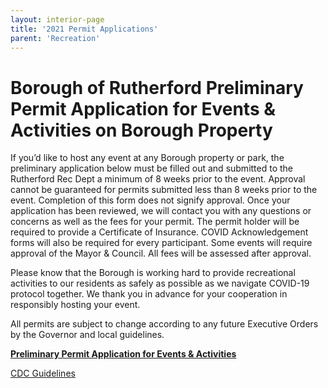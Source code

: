 ```yaml
---
layout: interior-page
title: '2021 Permit Applications'
parent: 'Recreation'
---
```



# Borough of Rutherford Preliminary Permit Application for Events & Activities on Borough Property


If you’d like to host any event at any Borough property or park, the preliminary application below must be filled out and submitted to the Rutherford Rec Dept a minimum of 8 weeks prior to the event. Approval cannot be guaranteed for permits submitted less than 8 weeks prior to the event. Completion of this form does not signify approval. Once your application has been reviewed, we will contact you with any questions or concerns as well as the fees for your permit. The permit holder will be required to provide a Certificate of Insurance. COVID Acknowledgement forms will also be required for every participant. Some events will require approval of the Mayor & Council. All fees will be assessed after approval.

Please know that the Borough is working hard to provide recreational activities to our residents as safely as possible as we navigate COVID-19 protocol together.  We thank you in advance for your cooperation in responsibly hosting your event. 

All permits are subject to change according to any future Executive Orders by the Governor and local guidelines.



[**Preliminary Permit Application for Events & Activities**](https://rutherfordnj.recdesk.com/Community/Facility)

[CDC Guidelines](https://www.cdc.gov/coronavirus/2019-ncov/community/schools-childcare/youth-sports.html)

